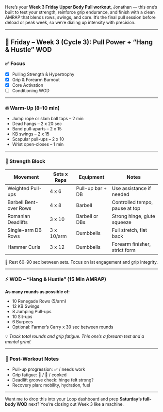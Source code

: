 Here’s your **Week 3 Friday Upper Body Pull workout**, Jonathan — this one’s built to test your strength, reinforce grip endurance, and finish with a clean AMRAP that blends rows, swings, and core. It’s the final pull session before deload or peak week, so we’re dialing up intensity with precision.

---

## 🧲 Friday – Week 3 (Cycle 3): Pull Power + “Hang & Hustle” WOD

### ✅ Focus
- [x] Pulling Strength & Hypertrophy  
- [x] Grip & Forearm Burnout  
- [x] Core Activation  
- [ ] Conditioning WOD  

---

### 🔥 Warm-Up (8–10 min)
- Jump rope or slam ball taps – 2 min  
- Dead hangs – 2 x 20 sec  
- Band pull-aparts – 2 x 15  
- KB swings – 2 x 15  
- Scapular pull-ups – 2 x 10  
- Wrist open-closes – 1 min

---

### 🧱 Strength Block  
| Movement                  | Sets x Reps | Equipment            | Notes                          |
|---------------------------|-------------|----------------------|--------------------------------|
| Weighted Pull-ups         | 4 x 6       | Pull-up bar + DB     | Use assistance if needed       |
| Barbell Bent-over Rows    | 4 x 8       | Barbell              | Controlled tempo, pause at top |
| Romanian Deadlifts        | 3 x 10      | Barbell or DBs       | Strong hinge, glute squeeze    |
| Single-arm DB Rows        | 3 x 10/arm  | Dumbbells            | Full stretch, flat back        |
| Hammer Curls              | 3 x 12      | Dumbbells            | Forearm finisher, strict form  |

🧠 Rest 60–90 sec between sets. Focus on lat engagement and grip integrity.

---

### ⚡️ WOD – “Hang & Hustle” (15 Min AMRAP)

**As many rounds as possible of:**
- 10 Renegade Rows (5/arm)  
- 12 KB Swings  
- 8 Jumping Pull-ups  
- 10 Sit-ups  
- 6 Burpees  
- Optional: Farmer’s Carry x 30 sec between rounds

💡 *Track total rounds and grip fatigue. This one’s a forearm test and a mental grind.*

---

### 💬 Post-Workout Notes
- Pull-up progression: ✅ / needs work  
- Grip fatigue: 💪 / 🥵 / cooked  
- Deadlift groove check: hinge felt strong?  
- Recovery plan: mobility, hydration, fuel

---

Want me to drop this into your Loop dashboard and prep **Saturday’s full-body WOD** next? You’re closing out Week 3 like a machine.